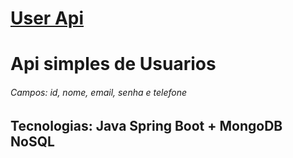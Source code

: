 <h1><a href="#">User Api</a></h1>
<h1>Api simples de Usuarios</h1>
<h6>Campos: id, nome, email, senha e telefone </h6>
<h2>Tecnologias: Java Spring Boot + MongoDB NoSQL</h2>
